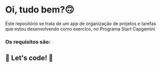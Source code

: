 # Oi, tudo bem?🙃

Este repositório se trata de um app de organização de projetos e tarefas que estou desenvolvendo como exercíco, no Programa Start Capgemini


### Os requisitos são:


## 🚀 Let's code! 🚀
